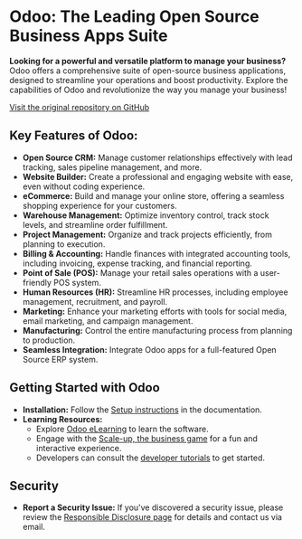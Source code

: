 # Odoo: The Leading Open Source Business Apps Suite

**Looking for a powerful and versatile platform to manage your business?** Odoo offers a comprehensive suite of open-source business applications, designed to streamline your operations and boost productivity. Explore the capabilities of Odoo and revolutionize the way you manage your business!

[Visit the original repository on GitHub](https://github.com/odoo/odoo)

## Key Features of Odoo:

*   **Open Source CRM:** Manage customer relationships effectively with lead tracking, sales pipeline management, and more.
*   **Website Builder:** Create a professional and engaging website with ease, even without coding experience.
*   **eCommerce:** Build and manage your online store, offering a seamless shopping experience for your customers.
*   **Warehouse Management:** Optimize inventory control, track stock levels, and streamline order fulfillment.
*   **Project Management:** Organize and track projects efficiently, from planning to execution.
*   **Billing & Accounting:** Handle finances with integrated accounting tools, including invoicing, expense tracking, and financial reporting.
*   **Point of Sale (POS):** Manage your retail sales operations with a user-friendly POS system.
*   **Human Resources (HR):** Streamline HR processes, including employee management, recruitment, and payroll.
*   **Marketing:** Enhance your marketing efforts with tools for social media, email marketing, and campaign management.
*   **Manufacturing:** Control the entire manufacturing process from planning to production.
*   **Seamless Integration:** Integrate Odoo apps for a full-featured Open Source ERP system.

## Getting Started with Odoo

*   **Installation:** Follow the [Setup instructions](https://www.odoo.com/documentation/master/administration/install/install.html) in the documentation.
*   **Learning Resources:**
    *   Explore [Odoo eLearning](https://www.odoo.com/slides) to learn the software.
    *   Engage with the [Scale-up, the business game](https://www.odoo.com/page/scale-up-business-game) for a fun and interactive experience.
    *   Developers can consult the [developer tutorials](https://www.odoo.com/documentation/master/developer/howtos.html) to get started.

## Security

*   **Report a Security Issue:** If you've discovered a security issue, please review the [Responsible Disclosure page](https://www.odoo.com/security-report) for details and contact us via email.